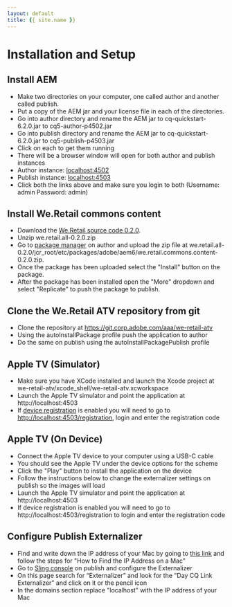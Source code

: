 ```yaml
---
layout: default
title: {{ site.name }}
---
```


# <a name="auth" class="anchor">Installation and Setup</a>
 
## Install AEM
* Make two directories on your computer, one called author and another called publish.
* Put a copy of the AEM jar and your license file in each of the directories.
* Go into author directory and rename the AEM jar to cq-quickstart-6.2.0.jar to cq5-author-p4502.jar
* Go into publish directory and rename the AEM jar to cq-quickstart-6.2.0.jar to cq5-publish-p4503.jar
* Click on each to get them running
* There will be a browser window will open for both author and publish instances
* Author instance: <a href="http://localhost:4502/">localhost:4502</a>
* Publish instance: <a href="http://localhost:4503/">localhost:4503</a>
* Click both the links above and make sure you login to both (Username: admin Password: admin)

## Install We.Retail commons content
* Download the <a href="https://github.com/Adobe-Marketing-Cloud/aem-sample-we-retail/releases">We.Retail source code 0.2.0</a>.
* Unzip we.retail.all-0.2.0.zip
* Go to <a href="http://localhost:4502/crx/packmgr/index.jsp">package manager</a> on author and upload the zip file at we.retail.all-0.2.0/jcr_root/etc/packages/adobe/aem6/we.retail.commons.content-0.2.0.zip.
* Once the package has been uploaded select the "Install" button on the package.
* After the package has been installed open the "More" dropdown and select "Replicate" to push the package to publish.

## Clone the We.Retail ATV repository from git
* Clone the repository at https://git.corp.adobe.com/aaa/we-retail-atv
* Using the autoInstallPackage profile push the application to author
* Do the same on publish using the autoInstallPackagePublish profile

## Apple TV (Simulator)
* Make sure you have XCode installed and launch the Xcode project at we-retail-atv/xcode_shell/we-retail-atv.xcworkspace
* Launch the Apple TV simulator and point the application at http://localhost:4503
* If <a href="authentication.html">device registration</a> is enabled you will need to go to <a href="http://localhost:4503/registration">http://localhost:4503/registration</a>, login and enter the registration code

## Apple TV (On Device)
* Connect the Apple TV device to your computer using a USB-C cable
* You should see the Apple TV under the device options for the scheme
* Click the "Play" button to install the application on the device
* Follow the instructions below to change the externalizer settings on publish so the images will load
* Launch the Apple TV simulator and point the application at http://localhost:4503
* If device registration is enabled you will need to go to http://localhost:4503/registration to login and enter the registration code

## Configure Publish Externalizer
* Find and write down the IP address of your Mac by going to <a href="http://osxdaily.com/2010/11/21/find-ip-address-mac/">this link</a> and follow the steps for "How to Find the IP Address on a Mac"
* Go to <a href="http:localhost:4503/system/console/configMgr">Sling console</a> on publish and configure the Externalizer 
* On this page search for “Externalizer” and look for the "Day CQ Link Externalizer" and click on it or the pencil icon
* In the domains section replace "localhost" with the IP address of your Mac